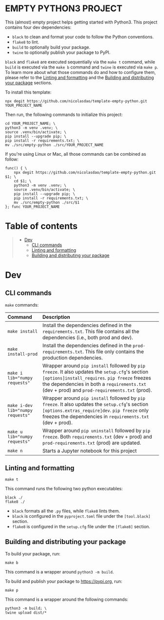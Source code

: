 # EMPTY PYTHON3 PROJECT

This (almost) empty project helps getting started with Python3. This project contains four dev dependencies:
- `black` to clean and format your code to follow the Python conventions.
- `flake8` to lint.
- `build` to optionally build your package.
- `twine` to optionally publish your package to PyPI.

`black` and `flake8` are executed sequentially via the `make t` command, while `build` is executed via the `make b` command and `twine` is executed via `make p`. To learn more about what those commands do and how to configure them, please refer to the [Linting and formatting](#linting-and-formatting) and the [Building and distributing your package](#building-and-distributing-your-package) sections.

To install this template:

```
npx degit https://github.com/nicolasdao/template-empty-python.git YOUR_PROJECT_NAME
```

Then run, the following commands to initialize this project:

```
cd YOUR_PROJECT_NAME; \
python3 -m venv .venv; \
source .venv/bin/activate; \
pip install --upgrade pip; \
pip install -r requirements.txt; \
mv ./src/empty-python ./src/YOUR_PROJECT_NAME
```

If you're using Linux or Mac, all those commands can be combined as follow:

```
func() { \
	npx degit https://github.com/nicolasdao/template-empty-python.git $1; \
	cd $1; \
	python3 -m venv .venv; \
	source .venv/bin/activate; \
	pip install --upgrade pip; \
	pip install -r requirements.txt; \
	mv ./src/empty-python ./src/$1
}; func YOUR_PROJECT_NAME
```

# Table of contents

> * [Dev](#dev)
>	- [CLI commands](#cli-commands)
>	- [Linting and formatting](#linting-and-formatting)
>	- [Building and distributing your package](#building-and-distributing-your-package)

# Dev
## CLI commands

`make` commands:

| Command | Description |
|:--------|:------------|
| `make install` | Install the dependencies defined in the `requirements.txt`. This file contains all the dependencies (i.e., both prod and dev). |
| `make install-prod` | Install the dependencies defined in the `prod-requirements.txt`. This file only contains the production dependencies. |
| `make i lib="numpy requests"` | Wrapper around `pip install` followed by `pip freeze`. It also updates the `setup.cfg`'s section `[options]install_requires`. `pip freeze` freezes the dependencies in both a `requirements.txt` (dev + prod) and `prod-requirements.txt` (prod). |
| `make i-dev lib="numpy requests"` | Wrapper around `pip install` followed by `pip freeze`. It also updates the `setup.cfg`'s section `[options.extras_require]dev`. `pip freeze` only freezes the dependencies in `requirements.txt` (dev + prod). |
| `make u lib="numpy requests"` | Wrapper around `pip uninstall` followed by `pip freeze`. Both `requirements.txt` (dev + prod) and `prod-requirements.txt` (prod) are updated. |
| `make n` | Starts a Jupyter notebook for this project |

## Linting and formatting

```
make t
```

This command runs the following two python executables:

```
black ./
flake8 ./
```

- `black` formats all the `.py` files, while `flake8` lints them. 
- `black` is configured in the `pyproject.toml` file under the `[tool.black]` section.
- `flake8` is configured in the `setup.cfg` file under the `[flake8]` section.

## Building and distributing your package

To build your package, run:

```
make b
```

This command is a wrapper around `python3 -m build`.

To build and publish your package to https://pypi.org, run:

```
make p
```

This command is a wrapper around the following commands:

```
python3 -m build; \
twine upload dist/*
```


